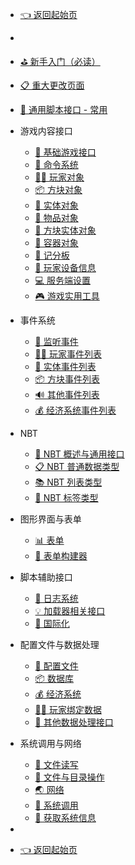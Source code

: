 - [👈 返回起始页](zh_CN/)
- 
- [⛳ 新手入门（必读）](zh_CN/Development/)
- [📋 重大更改页面](zh_CN/Development/Changes)
- [💼 通用脚本接口 - 常用](zh_CN/Development/ScriptAPI/ScriptHelp.md)
- 游戏内容接口

  - [🎨 基础游戏接口](zh_CN/Development/GameAPI/Basic.md)
  - [🎯 命令系统](zh_CN/Development/GameAPI/Command.md)
  - [🏃‍♂️ 玩家对象](zh_CN/Development/GameAPI/Player.md)
  - [📦 方块对象](zh_CN/Development/GameAPI/Block.md)
  - [🎈 实体对象](zh_CN/Development/GameAPI/Entity.md)
  - [🧰 物品对象](zh_CN/Development/GameAPI/Item.md)
  - [📮 方块实体对象](zh_CN/Development/GameAPI/BlockEntity.md)
  - [👜 容器对象](zh_CN/Development/GameAPI/Container.md)
  - [📝 记分板](zh_CN/Development/GameAPI/ScoreBoard.md)
  - [📱 玩家设备信息](zh_CN/Development/GameAPI/Device.md)
  - [💻 服务端设置](zh_CN/Development/GameAPI/Server.md)
  - [🎮 游戏实用工具](zh_CN/Development/GameAPI/GameUtils.md)
- 事件系统

  - [🔔 监听事件](zh_CN/Development/EventAPI/Listen.md)
  - [🏃‍♂️ 玩家事件列表](zh_CN/Development/EventAPI/PlayerEvents.md)
  - [🎈 实体事件列表](zh_CN/Development/EventAPI/EntityEvents.md)
  - [📦 方块事件列表](zh_CN/Development/EventAPI/BlockEvents.md)
  - [🔊 其他事件列表](zh_CN/Development/EventAPI/OtherEvents.md)
  - [💰 经济系统事件列表](zh_CN/Development/EventAPI/EconomicEvents.md)
- NBT
  - [🥽 NBT 概述与通用接口](zh_CN/Development/NbtAPI/NBT.md)
  - [📋 NBT 普通数据类型](zh_CN/Development/NbtAPI/NBTValue.md)
  - [📚 NBT 列表类型](zh_CN/Development/NbtAPI/NBTList.md)
  - [📒 NBT 标签类型](zh_CN/Development/NbtAPI/NBTCompound.md)
  
- 图形界面与表单
  
  - [📊 表单](zh_CN/Development/GuiAPI/Form.md)
  - [📰 表单构建器](zh_CN/Development/GuiAPI/FormBuilder.md)
- 脚本辅助接口

  - [📅 日志系统](zh_CN/Development/ScriptAPI/Logger.md)
  - [💡 加载器相关接口](zh_CN/Development/ScriptAPI/Lxl.md)
  - [🛫 国际化](zh_CN/Development/ScriptAPI/i18n.md)
- 配置文件与数据处理

  - [🔨 配置文件](zh_CN/Development/DataAPI/ConfigFile.md)
  - [📦 数据库](zh_CN/Development/DataAPI/DataBase.md)
  - [💰 经济系统](zh_CN/Development/DataAPI/Economy.md)
  - [🏃‍♂️ 玩家绑定数据](zh_CN/Development/DataAPI/PlayerData.md)
  - [🧰 其他数据处理接口](zh_CN/Development/DataAPI/OtherData.md)
- 系统调用与网络
  - [📝 文件读写](zh_CN/Development/SystemAPI/File.md)
  - [📂 文件与目录操作](zh_CN/Development/SystemAPI/FileSystem.md)
  - [🌏 网络](zh_CN/Development/SystemAPI/Network.md)
  - [📡 系统调用](zh_CN/Development/SystemAPI/SystemCall.md)
  - [📜 获取系统信息](zh_CN/Development/SystemAPI/SystemInfo.md)
- 
- [👈 返回起始页](zh_CN/)